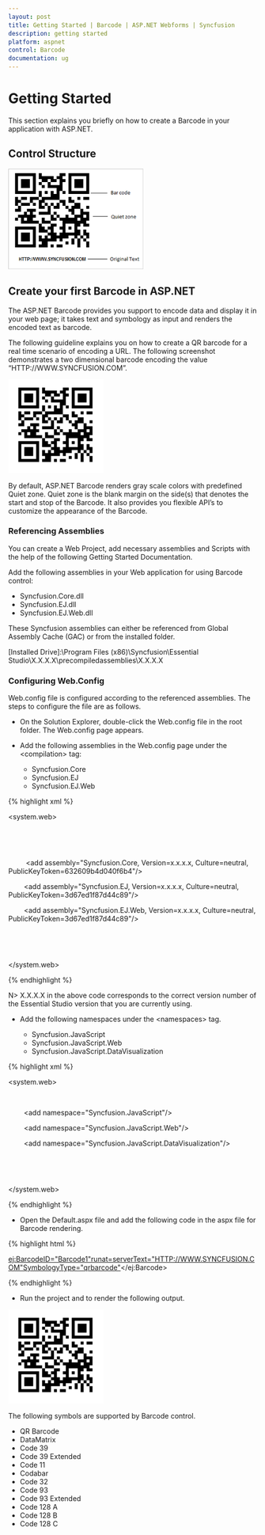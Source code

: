 ```yaml
---
layout: post
title: Getting Started | Barcode | ASP.NET Webforms | Syncfusion
description: getting started
platform: aspnet
control: Barcode
documentation: ug
---
```


# Getting Started

This section explains you briefly on how to create a Barcode in your application with ASP.NET.

## Control Structure

![Description: C:/Users/labuser/Desktop/barcode.png](Getting-Started_images/Getting-Started_img1.png) 


## Create your first Barcode in ASP.NET

The ASP.NET Barcode provides you support to encode data and display it in your web page; it takes text and symbology as input and renders the encoded text as barcode.

The following guideline explains you on how to create a QR barcode for a real time scenario of encoding a URL. The following screenshot demonstrates a two dimensional barcode encoding the value “HTTP://WWW.SYNCFUSION.COM”.



![](Getting-Started_images/Getting-Started_img2.png) 


By default, ASP.NET Barcode renders gray scale colors with predefined Quiet zone. Quiet zone is the blank margin on the side(s) that denotes the start and stop of the Barcode. It also provides you flexible API’s to customize the appearance of the Barcode. 

### Referencing Assemblies

You can create a Web Project, add necessary assemblies and Scripts with the help of the following Getting Started Documentation.

Add the following assemblies in your Web application for using Barcode control:

* Syncfusion.Core.dll
* Syncfusion.EJ.dll
* Syncfusion.EJ.Web.dll

These Syncfusion assemblies can either be referenced from Global Assembly Cache (GAC) or from the installed folder.

[Installed Drive]:\Program Files (x86)\Syncfusion\Essential Studio\X.X.X.X\precompiledassemblies\X.X.X.X

### Configuring Web.Config

Web.config file is configured according to the referenced assemblies. The steps to configure the file are as follows.

* On the Solution Explorer, double-click the Web.config file in the root folder. The Web.config page appears.
* Add the following assemblies in the Web.config page under the &lt;compilation&gt; tag:

  * Syncfusion.Core
  * Syncfusion.EJ
  * Syncfusion.EJ.Web



{% highlight xml %}

<system.web>

    <compilation>

      <assemblies>

         <add assembly="Syncfusion.Core, Version=x.x.x.x, Culture=neutral, PublicKeyToken=632609b4d040f6b4"/>

        <add assembly="Syncfusion.EJ, Version=x.x.x.x, Culture=neutral, PublicKeyToken=3d67ed1f87d44c89"/>

        <add assembly="Syncfusion.EJ.Web, Version=x.x.x.x, Culture=neutral, PublicKeyToken=3d67ed1f87d44c89"/>

      </assemblies>

    </compilation>

</system.web>

{% endhighlight %}




N> X.X.X.X in the above code corresponds to the correct version number of the Essential Studio version that you are currently using.



* Add the following namespaces under the &lt;namespaces&gt; tag.

  * Syncfusion.JavaScript
  * Syncfusion.JavaScript.Web
  * Syncfusion.JavaScript.DataVisualization



{% highlight xml %}

<system.web>

<pages>

      <namespaces>

        <add namespace="Syncfusion.JavaScript"/>

        <add namespace="Syncfusion.JavaScript.Web"/>

        <add namespace="Syncfusion.JavaScript.DataVisualization"/>

      </namespaces>

   </pages>

</system.web>



{% endhighlight %}



* Open the Default.aspx file and add the following code in the aspx file for Barcode rendering.

{% highlight html %}

<div>

<div>

<ej:BarcodeID="Barcode1"runat=serverText="HTTP://WWW.SYNCFUSION.COM"SymbologyType="qrbarcode"></ej:Barcode>

</div>

</div>

{% endhighlight %}



* Run the project and to render the following output.



![](Getting-Started_images/Getting-Started_img4.png) 

The following symbols are supported by Barcode control.

* QR Barcode
* DataMatrix
* Code 39
* Code 39 Extended
* Code 11
* Codabar
* Code 32
* Code 93
* Code 93 Extended
* Code 128 A
* Code 128 B
* Code 128 C
